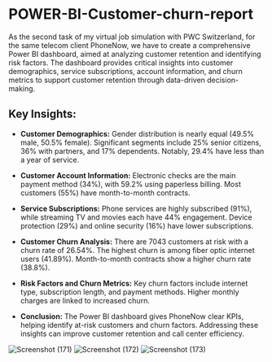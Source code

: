 # POWER-BI-Customer-churn-report
As the second task of my virtual job simulation with PWC Switzerland, for the same telecom client PhoneNow, we have to create a comprehensive Power BI dashboard, aimed at analyzing customer retention and identifying risk factors. The dashboard provides critical insights into customer demographics, service subscriptions, account information, and churn metrics to support customer retention through data-driven decision-making.

## Key Insights:
- **Customer Demographics:** Gender distribution is nearly equal (49.5% male, 50.5% female). Significant segments include 25% senior citizens, 36% with partners, and 17% dependents. Notably, 29.4% have less than a year of service.

- **Customer Account Information:** Electronic checks are the main payment method (34%), with 59.2% using paperless billing. Most customers (55%) have month-to-month contracts.

- **Service Subscriptions:** Phone services are highly subscribed (91%), while streaming TV and movies each have 44% engagement. Device protection (29%) and online security (16%) have lower subscriptions.

- **Customer Churn Analysis:** There are 7043 customers at risk with a churn rate of 26.54%. The highest churn is among fiber optic internet users (41.89%). Month-to-month contracts show a higher churn rate (38.8%).

- **Risk Factors and Churn Metrics:** Key churn factors include internet type, subscription length, and payment methods. Higher monthly charges are linked to increased churn.

- **Conclusion:** The Power BI dashboard gives PhoneNow clear KPIs, helping identify at-risk customers and churn factors. Addressing these insights can improve customer retention and call center efficiency.


![Screenshot (171)](https://github.com/AbhishekSuneja/POWER-BI-Customer-churn-report/assets/136248049/6c8ce5f1-d309-4698-8e13-b91121d121e4)
![Screenshot (172)](https://github.com/AbhishekSuneja/POWER-BI-Customer-churn-report/assets/136248049/2d137bc7-8f0c-483f-86f1-d844021b0b3f)
![Screenshot (173)](https://github.com/AbhishekSuneja/POWER-BI-Customer-churn-report/assets/136248049/c31de1cd-f166-4967-9ed6-aa0a485e6891)



